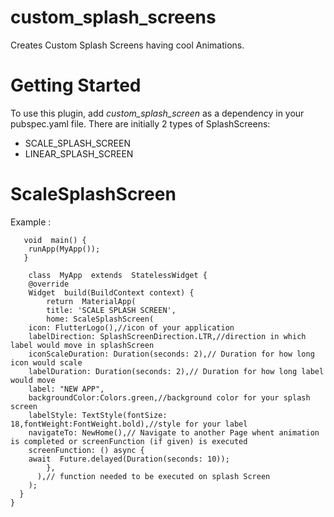 
# custom_splash_screens
Creates Custom Splash Screens having cool Animations.

# Getting Started
To use this plugin, add *custom_splash_screen* as a dependency in your pubspec.yaml file.
There are initially 2 types of SplashScreens:
 - SCALE_SPLASH_SCREEN
 - LINEAR_SPLASH_SCREEN

# ScaleSplashScreen
Example : 

       void  main() {
	    runApp(MyApp());
       }
       
	    class  MyApp  extends  StatelessWidget {
	    @override
	    Widget  build(BuildContext context) {
		    return  MaterialApp(
		    title: 'SCALE SPLASH SCREEN',
		    home: ScaleSplashScreen(
	    icon: FlutterLogo(),//icon of your application
	    labelDirection: SplashScreenDirection.LTR,//direction in which label would move in splashScreen
	    iconScaleDuration: Duration(seconds: 2),// Duration for how long icon would scale
	    labelDuration: Duration(seconds: 2),// Duration for how long label would move
	    label: "NEW APP",    
	    backgroundColor:Colors.green,//background color for your splash screen
	    labelStyle: TextStyle(fontSize: 18,fontWeight:FontWeight.bold),//style for your label
        navigateTo: NewHome(),// Navigate to another Page whent animation is completed or screenFunction (if given) is executed
        screenFunction: () async {
	    await  Future.delayed(Duration(seconds: 10));
            },
          ),// function needed to be executed on splash Screen
	    );
      }
    }
